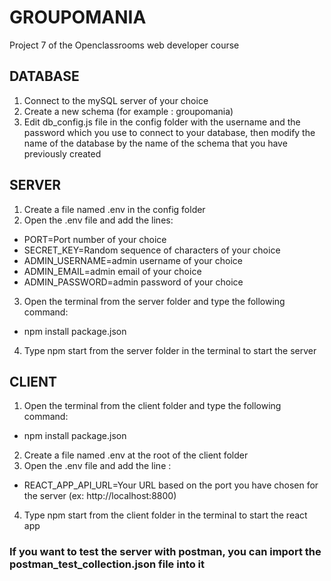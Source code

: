 # GROUPOMANIA

Project 7 of the Openclassrooms web developer course

## DATABASE

1. Connect to the mySQL server of your choice
2. Create a new schema (for example : groupomania)
3. Edit db_config.js file in the config folder with the username and the password which you use to connect to your database, then modify the name of the database by the name of the schema that you have previously created

## SERVER

1. Create a file named .env in the config folder
2. Open the .env file and add the lines:

- PORT=Port number of your choice
- SECRET_KEY=Random sequence of characters of your choice
- ADMIN_USERNAME=admin username of your choice
- ADMIN_EMAIL=admin email of your choice
- ADMIN_PASSWORD=admin password of your choice

3. Open the terminal from the server folder and type the following command:

- npm install package.json

4. Type npm start from the server folder in the terminal to start the server

## CLIENT

1.  Open the terminal from the client folder and type the following command:

- npm install package.json

2. Create a file named .env at the root of the client folder
3. Open the .env file and add the line :

- REACT_APP_API_URL=Your URL based on the port you have chosen for the server (ex: http://localhost:8800)

4. Type npm start from the client folder in the terminal to start the react app

### If you want to test the server with postman, you can import the postman_test_collection.json file into it
